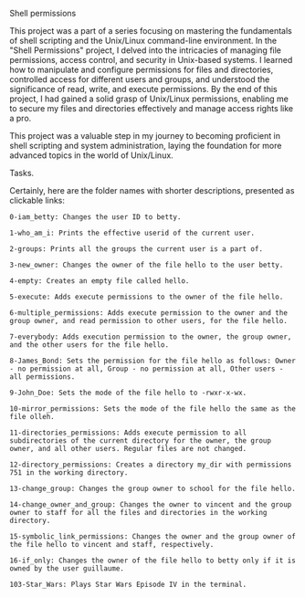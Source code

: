 Shell permissions

This project was a part of a series focusing on mastering the fundamentals of shell scripting and the Unix/Linux command-line environment. In the "Shell Permissions" project, I delved into the intricacies of managing file permissions, access control, and security in Unix-based systems. I learned how to manipulate and configure permissions for files and directories, controlled access for different users and groups, and understood the significance of read, write, and execute permissions. By the end of this project, I had gained a solid grasp of Unix/Linux permissions, enabling me to secure my files and directories effectively and manage access rights like a pro.

This project was a valuable step in my journey to becoming proficient in shell scripting and system administration, laying the foundation for more advanced topics in the world of Unix/Linux.





Tasks.

Certainly, here are the folder names with shorter descriptions, presented as clickable links:

    0-iam_betty: Changes the user ID to betty.
    
    1-who_am_i: Prints the effective userid of the current user.
    
    2-groups: Prints all the groups the current user is a part of.
    
    3-new_owner: Changes the owner of the file hello to the user betty.
    
    4-empty: Creates an empty file called hello.
    
    5-execute: Adds execute permissions to the owner of the file hello.
    
    6-multiple_permissions: Adds execute permission to the owner and the group owner, and read permission to other users, for the file hello.
    
    7-everybody: Adds execution permission to the owner, the group owner, and the other users for the file hello.
    
    8-James_Bond: Sets the permission for the file hello as follows: Owner - no permission at all, Group - no permission at all, Other users - all permissions.
    
    9-John_Doe: Sets the mode of the file hello to -rwxr-x-wx.
    
    10-mirror_permissions: Sets the mode of the file hello the same as the file olleh.
    
    11-directories_permissions: Adds execute permission to all subdirectories of the current directory for the owner, the group owner, and all other users. Regular files are not changed.
    
    12-directory_permissions: Creates a directory my_dir with permissions 751 in the working directory.
    
    13-change_group: Changes the group owner to school for the file hello.
    
    14-change_owner_and_group: Changes the owner to vincent and the group owner to staff for all the files and directories in the working directory.
    
    15-symbolic_link_permissions: Changes the owner and the group owner of the file hello to vincent and staff, respectively.
    
    16-if_only: Changes the owner of the file hello to betty only if it is owned by the user guillaume.
    
    103-Star_Wars: Plays Star Wars Episode IV in the terminal.
